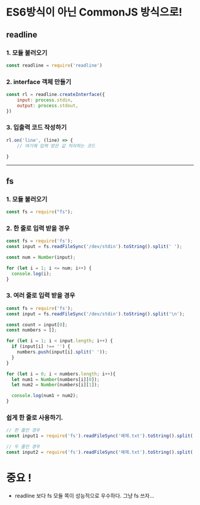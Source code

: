 # ES6방식이 아닌 CommonJS 방식으로!

## readline

### 1. 모듈 불러오기

```javascript
const readline = require('readline')
```

### 2. interface 객체 만들기

```javascript
const rl = readline.createInterface({
    input: process.stdin,
    output: process.stdout,
})
```

### 3. 입출력 코드 작성하기

```javascript
rl.on('line', (line) => {
    // 여기에 입력 받은 값 처리하는 코드
        
}
```

---

## fs

### 1. 모듈 불러오기

```javascript
const fs = require("fs");
```

### 2. 한 줄로 입력 받을 경우

```javascript
const fs = require('fs');
const input = fs.readFileSync('/dev/stdin').toString().split(' ');

const num = Number(input);

for (let i = 1; i <= num; i++) {
  console.log(i);
}
```

### 3. 여러 줄로 입력 받을 경우

```javascript
const fs = require('fs');
const input = fs.readFileSync('/dev/stdin').toString().split('\n');

const count = input[0];
const numbers = [];

for (let i = 1; i < input.length; i++) {
  if (input[i] !== '') {
    numbers.push(input[i].split(' '));
  }
}

for (let i = 0; i < numbers.length; i++){
  let num1 = Number(numbers[i][0]);
  let num2 = Number(numbers[i][1]);

  console.log(num1 + num2);
}
```

### 쉽게 한 줄로 사용하기.

```javascript
// 한 줄인 경우
const input1 = require('fs').readFileSync('예제.txt').toString().split(' ');

// 두 줄인 경우
const input2 = require('fs').readFileSync('예제.txt').toString().split('\n');
```


# 중요 !

- readline 보다 fs 모듈 쪽이 성능적으로 우수하다. 그냥 fs 쓰자...